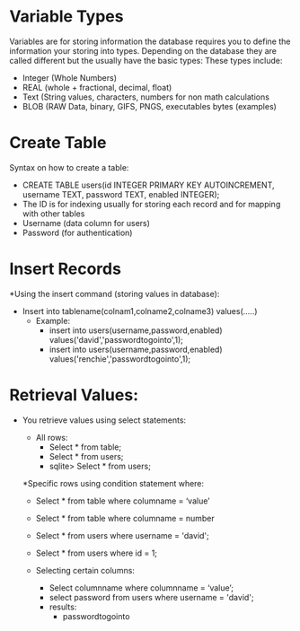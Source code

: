 # Variable Types #


Variables are for storing information the database requires you to define the information your storing into types. Depending on the database they are called different but the usually have the basic types:
These types include:

* Integer (Whole Numbers)
* REAL (whole + fractional, decimal, float)
* Text (String values, characters, numbers for non math calculations
* BLOB (RAW Data, binary, GIFS, PNGS, executables bytes (examples)

# Create Table #

Syntax on how to create a table:
* CREATE TABLE users(id INTEGER PRIMARY KEY AUTOINCREMENT, username TEXT, password TEXT, enabled INTEGER);
* The ID is for indexing usually for storing each record and for mapping with other tables
* Username (data column for users)
* Password (for authentication)

# Insert Records # 

*Using the insert command (storing values in database):
  * Insert into tablename(colnam1,colname2,colname3)  values(…..)
    * Example:
      *  insert into users(username,password,enabled) values('david','passwordtogointo',1);
      *  insert into users(username,password,enabled) values('renchie','passwordtogointo',1);
     
 # Retrieval Values:

* You retrieve values using select statements:
  * All rows:
     * Select * from table;
     * Select * from users;
     * sqlite> Select * from users;
   
  *Specific rows using condition statement where:
     * Select * from table where columname = ‘value’
     * Select * from table where columname = number

     * Select * from users where username = 'david';
     * Select * from users where id = 1;
    
  * Selecting certain columns:
      * Select columnname where columnname = ‘value’;
      * select password from users where username = 'david';
      * results:
        *  passwordtogointo

